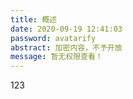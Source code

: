 ```yaml
---
title: 概述
date: 2020-09-19 12:41:03
password: avatarify
abstract: 加密内容，不予开放
message: 暂无权限查看！
---
```

123
